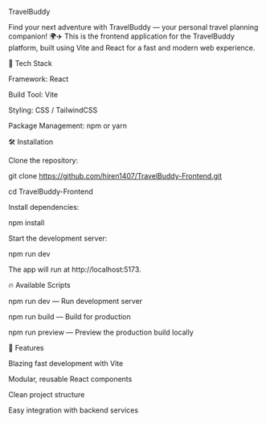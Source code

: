 TravelBuddy

Find your next adventure with TravelBuddy — your personal travel planning companion! 🌍✈️
This is the frontend application for the TravelBuddy platform, built using Vite and React for a fast and modern web experience.

🚀 Tech Stack

Framework: React

Build Tool: Vite

Styling: CSS / TailwindCSS

Package Management: npm or yarn



🛠️ Installation

Clone the repository:

git clone https://github.com/hiren1407/TravelBuddy-Frontend.git

cd TravelBuddy-Frontend


Install dependencies:


npm install



Start the development server:


npm run dev

The app will run at http://localhost:5173.

🔥 Available Scripts

npm run dev — Run development server

npm run build — Build for production

npm run preview — Preview the production build locally

🌟 Features

Blazing fast development with Vite

Modular, reusable React components

Clean project structure

Easy integration with backend services
